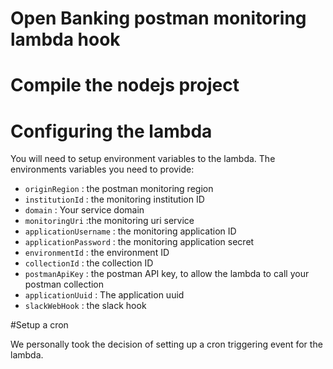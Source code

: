 # Open Banking postman monitoring lambda hook

# Compile the nodejs project


# Configuring the lambda

You will need to setup environment variables to the lambda.
The environments variables you need to provide:

* ``originRegion`` : the postman monitoring region
* ``institutionId`` :  the monitoring institution ID
* ``domain`` : Your service domain
* ``monitoringUri`` :the monitoring uri service
* ``applicationUsername`` : the monitoring application ID
* ``applicationPassword`` :  the monitoring application secret
* ``environmentId`` : the environment ID
* ``collectionId`` : the collection ID
* ``postmanApiKey`` : the postman API key, to allow the lambda to call your postman collection
* ``applicationUuid`` : The application uuid
* ``slackWebHook`` : the slack hook

#Setup a cron

We personally took the decision of setting up a cron triggering event for the lambda. 